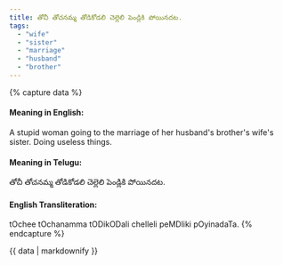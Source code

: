 ```yaml
---
title: తోచీ తోచనమ్మ తోడికోడలి చెల్లెలి పెండ్లికి పోయినదట.
tags:
  - "wife"
  - "sister"
  - "marriage"
  - "husband"
  - "brother"
---
```


{% capture data %}
#### Meaning in English:
A stupid woman going to the marriage of her husband's brother's wife's sister.
Doing useless things.

#### Meaning in Telugu:
తోచీ తోచనమ్మ తోడికోడలి చెల్లెలి పెండ్లికి పోయినదట.

#### English Transliteration:
tOchee tOchanamma tODikODali chelleli peMDliki pOyinadaTa.
{% endcapture %}

{{ data | markdownify }}

